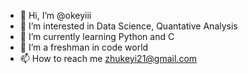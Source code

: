 - 👋 Hi, I’m @okeyiii
- 👀 I’m interested in Data Science, Quantative Analysis
- 🌱 I’m currently learning Python and C
- 💞️ I’m a freshman in code world
- 📫 How to reach me zhukeyi21@gmail.com

<!---
okeyiii/okeyiii is a ✨ special ✨ repository because its `README.md` (this file) appears on your GitHub profile.
You can click the Preview link to take a look at your changes.
--->
